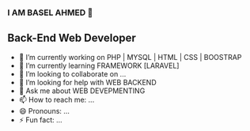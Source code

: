 ###  I AM BASEL AHMED 👋
## Back-End Web Developer

- 🔭 I’m currently working on PHP | MYSQL | HTML | CSS | BOOSTRAP
- 🌱 I’m currently learning  FRAMEWORK [LARAVEL]
- 👯 I’m looking to collaborate on ...
- 🤔 I’m looking for help with  WEB BACKEND
- 💬 Ask me about   WEB DEVEPMENTING
- 📫 How to reach me: ...
- 😄 Pronouns: ...
- ⚡ Fun fact: ...
